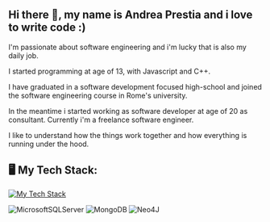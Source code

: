 ## Hi there 👋, my name is Andrea Prestia and i love to write code :)  

<p> I'm passionate about software engineering and i'm lucky that is also my daily job. </p> 

<p>I started programming at age of 13, with Javascript and C++. </p>
<p>I have graduated in a software development focused high-school and joined the software engineering course in Rome's university. </p>
<p>In the meantime i started working as software developer at age of 20 as consultant. Currently i'm a freelance software engineer. </p>
<p>I like to understand how the things work together and how everything is running under the hood. </p>


## 🖥️ My Tech Stack:

[![My Tech Stack](https://skillicons.dev/icons?i=cs,js,ts,dotnet,nodejs,azure,aws,docker)](https://skillicons.dev)

![MicrosoftSQLServer](https://img.shields.io/badge/Microsoft%20SQL%20Server-CC2927?style=for-the-badge&logo=microsoft%20sql%20server&logoColor=white) ![MongoDB](https://img.shields.io/badge/MongoDB-%234ea94b.svg?style=for-the-badge&logo=mongodb&logoColor=white) ![Neo4J](https://img.shields.io/badge/Neo4j-008CC1?style=for-the-badge&logo=neo4j&logoColor=white) 





